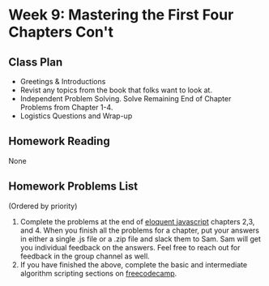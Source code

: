 # Week 9: Mastering the First Four Chapters Con't 

## Class Plan
* Greetings &amp; Introductions
* Revist any topics from the book that folks want to look at.
* Independent Problem Solving. Solve Remaining End of Chapter Problems from Chapter 1-4.
* Logistics Questions and Wrap-up

## Homework Reading
None

## Homework Problems List
(Ordered by priority)
1. Complete the problems at the end of [eloquent javascript](https://eloquentjavascript.net/) chapters 2,3, and 4. When you finish all the problems for a chapter, put your answers in either a single .js file or a .zip file and slack them to Sam. Sam will get you individual feedback on the answers. Feel free to reach out for feedback in the group channel as well.
2. If you have finished the above, complete the basic and intermediate algorithm scripting sections on [freecodecamp](https://learn.freecodecamp.org/).  


